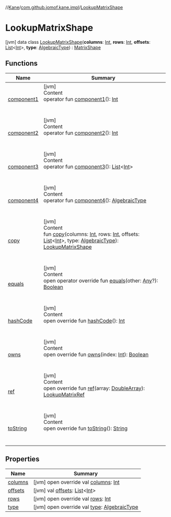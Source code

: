 //[Kane](../../index.md)/[com.github.jomof.kane.impl](../index.md)/[LookupMatrixShape](index.md)



# LookupMatrixShape  
 [jvm] data class [LookupMatrixShape](index.md)(**columns**: [Int](https://kotlinlang.org/api/latest/jvm/stdlib/kotlin/-int/index.html), **rows**: [Int](https://kotlinlang.org/api/latest/jvm/stdlib/kotlin/-int/index.html), **offsets**: [List](https://kotlinlang.org/api/latest/jvm/stdlib/kotlin.collections/-list/index.html)<[Int](https://kotlinlang.org/api/latest/jvm/stdlib/kotlin/-int/index.html)>, **type**: [AlgebraicType](../../com.github.jomof.kane.impl.types/-algebraic-type/index.md)) : [MatrixShape](../-matrix-shape/index.md)   


## Functions  
  
|  Name|  Summary| 
|---|---|
| <a name="com.github.jomof.kane.impl/LookupMatrixShape/component1/#/PointingToDeclaration/"></a>[component1](component1.md)| <a name="com.github.jomof.kane.impl/LookupMatrixShape/component1/#/PointingToDeclaration/"></a>[jvm]  <br>Content  <br>operator fun [component1](component1.md)(): [Int](https://kotlinlang.org/api/latest/jvm/stdlib/kotlin/-int/index.html)  <br><br><br>
| <a name="com.github.jomof.kane.impl/LookupMatrixShape/component2/#/PointingToDeclaration/"></a>[component2](component2.md)| <a name="com.github.jomof.kane.impl/LookupMatrixShape/component2/#/PointingToDeclaration/"></a>[jvm]  <br>Content  <br>operator fun [component2](component2.md)(): [Int](https://kotlinlang.org/api/latest/jvm/stdlib/kotlin/-int/index.html)  <br><br><br>
| <a name="com.github.jomof.kane.impl/LookupMatrixShape/component3/#/PointingToDeclaration/"></a>[component3](component3.md)| <a name="com.github.jomof.kane.impl/LookupMatrixShape/component3/#/PointingToDeclaration/"></a>[jvm]  <br>Content  <br>operator fun [component3](component3.md)(): [List](https://kotlinlang.org/api/latest/jvm/stdlib/kotlin.collections/-list/index.html)<[Int](https://kotlinlang.org/api/latest/jvm/stdlib/kotlin/-int/index.html)>  <br><br><br>
| <a name="com.github.jomof.kane.impl/LookupMatrixShape/component4/#/PointingToDeclaration/"></a>[component4](component4.md)| <a name="com.github.jomof.kane.impl/LookupMatrixShape/component4/#/PointingToDeclaration/"></a>[jvm]  <br>Content  <br>operator fun [component4](component4.md)(): [AlgebraicType](../../com.github.jomof.kane.impl.types/-algebraic-type/index.md)  <br><br><br>
| <a name="com.github.jomof.kane.impl/LookupMatrixShape/copy/#kotlin.Int#kotlin.Int#kotlin.collections.List[kotlin.Int]#com.github.jomof.kane.impl.types.AlgebraicType/PointingToDeclaration/"></a>[copy](copy.md)| <a name="com.github.jomof.kane.impl/LookupMatrixShape/copy/#kotlin.Int#kotlin.Int#kotlin.collections.List[kotlin.Int]#com.github.jomof.kane.impl.types.AlgebraicType/PointingToDeclaration/"></a>[jvm]  <br>Content  <br>fun [copy](copy.md)(columns: [Int](https://kotlinlang.org/api/latest/jvm/stdlib/kotlin/-int/index.html), rows: [Int](https://kotlinlang.org/api/latest/jvm/stdlib/kotlin/-int/index.html), offsets: [List](https://kotlinlang.org/api/latest/jvm/stdlib/kotlin.collections/-list/index.html)<[Int](https://kotlinlang.org/api/latest/jvm/stdlib/kotlin/-int/index.html)>, type: [AlgebraicType](../../com.github.jomof.kane.impl.types/-algebraic-type/index.md)): [LookupMatrixShape](index.md)  <br><br><br>
| <a name="kotlin/Any/equals/#kotlin.Any?/PointingToDeclaration/"></a>[equals](../../com.github.jomof.kane.impl.types/-double-algebraic-type/index.md#%5Bkotlin%2FAny%2Fequals%2F%23kotlin.Any%3F%2FPointingToDeclaration%2F%5D%2FFunctions%2F-807386350)| <a name="kotlin/Any/equals/#kotlin.Any?/PointingToDeclaration/"></a>[jvm]  <br>Content  <br>open operator override fun [equals](../../com.github.jomof.kane.impl.types/-double-algebraic-type/index.md#%5Bkotlin%2FAny%2Fequals%2F%23kotlin.Any%3F%2FPointingToDeclaration%2F%5D%2FFunctions%2F-807386350)(other: [Any](https://kotlinlang.org/api/latest/jvm/stdlib/kotlin/-any/index.html)?): [Boolean](https://kotlinlang.org/api/latest/jvm/stdlib/kotlin/-boolean/index.html)  <br><br><br>
| <a name="kotlin/Any/hashCode/#/PointingToDeclaration/"></a>[hashCode](../../com.github.jomof.kane.impl.types/-double-algebraic-type/index.md#%5Bkotlin%2FAny%2FhashCode%2F%23%2FPointingToDeclaration%2F%5D%2FFunctions%2F-807386350)| <a name="kotlin/Any/hashCode/#/PointingToDeclaration/"></a>[jvm]  <br>Content  <br>open override fun [hashCode](../../com.github.jomof.kane.impl.types/-double-algebraic-type/index.md#%5Bkotlin%2FAny%2FhashCode%2F%23%2FPointingToDeclaration%2F%5D%2FFunctions%2F-807386350)(): [Int](https://kotlinlang.org/api/latest/jvm/stdlib/kotlin/-int/index.html)  <br><br><br>
| <a name="com.github.jomof.kane.impl/LookupMatrixShape/owns/#kotlin.Int/PointingToDeclaration/"></a>[owns](owns.md)| <a name="com.github.jomof.kane.impl/LookupMatrixShape/owns/#kotlin.Int/PointingToDeclaration/"></a>[jvm]  <br>Content  <br>open override fun [owns](owns.md)(index: [Int](https://kotlinlang.org/api/latest/jvm/stdlib/kotlin/-int/index.html)): [Boolean](https://kotlinlang.org/api/latest/jvm/stdlib/kotlin/-boolean/index.html)  <br><br><br>
| <a name="com.github.jomof.kane.impl/LookupMatrixShape/ref/#kotlin.DoubleArray/PointingToDeclaration/"></a>[ref](ref.md)| <a name="com.github.jomof.kane.impl/LookupMatrixShape/ref/#kotlin.DoubleArray/PointingToDeclaration/"></a>[jvm]  <br>Content  <br>open override fun [ref](ref.md)(array: [DoubleArray](https://kotlinlang.org/api/latest/jvm/stdlib/kotlin/-double-array/index.html)): [LookupMatrixRef](../-lookup-matrix-ref/index.md)  <br><br><br>
| <a name="kotlin/Any/toString/#/PointingToDeclaration/"></a>[toString](../../com.github.jomof.kane.impl.types/-object-kane-type/-companion/index.md#%5Bkotlin%2FAny%2FtoString%2F%23%2FPointingToDeclaration%2F%5D%2FFunctions%2F-807386350)| <a name="kotlin/Any/toString/#/PointingToDeclaration/"></a>[jvm]  <br>Content  <br>open override fun [toString](../../com.github.jomof.kane.impl.types/-object-kane-type/-companion/index.md#%5Bkotlin%2FAny%2FtoString%2F%23%2FPointingToDeclaration%2F%5D%2FFunctions%2F-807386350)(): [String](https://kotlinlang.org/api/latest/jvm/stdlib/kotlin/-string/index.html)  <br><br><br>


## Properties  
  
|  Name|  Summary| 
|---|---|
| <a name="com.github.jomof.kane.impl/LookupMatrixShape/columns/#/PointingToDeclaration/"></a>[columns](columns.md)| <a name="com.github.jomof.kane.impl/LookupMatrixShape/columns/#/PointingToDeclaration/"></a> [jvm] open override val [columns](columns.md): [Int](https://kotlinlang.org/api/latest/jvm/stdlib/kotlin/-int/index.html)   <br>
| <a name="com.github.jomof.kane.impl/LookupMatrixShape/offsets/#/PointingToDeclaration/"></a>[offsets](offsets.md)| <a name="com.github.jomof.kane.impl/LookupMatrixShape/offsets/#/PointingToDeclaration/"></a> [jvm] val [offsets](offsets.md): [List](https://kotlinlang.org/api/latest/jvm/stdlib/kotlin.collections/-list/index.html)<[Int](https://kotlinlang.org/api/latest/jvm/stdlib/kotlin/-int/index.html)>   <br>
| <a name="com.github.jomof.kane.impl/LookupMatrixShape/rows/#/PointingToDeclaration/"></a>[rows](rows.md)| <a name="com.github.jomof.kane.impl/LookupMatrixShape/rows/#/PointingToDeclaration/"></a> [jvm] open override val [rows](rows.md): [Int](https://kotlinlang.org/api/latest/jvm/stdlib/kotlin/-int/index.html)   <br>
| <a name="com.github.jomof.kane.impl/LookupMatrixShape/type/#/PointingToDeclaration/"></a>[type](type.md)| <a name="com.github.jomof.kane.impl/LookupMatrixShape/type/#/PointingToDeclaration/"></a> [jvm] open override val [type](type.md): [AlgebraicType](../../com.github.jomof.kane.impl.types/-algebraic-type/index.md)   <br>

